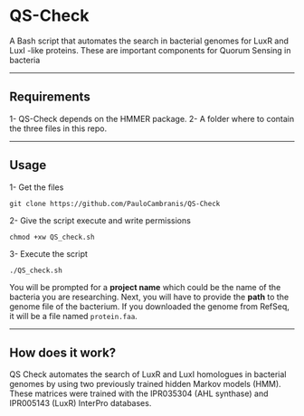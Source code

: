 # QS-Check
A Bash script that automates the search in bacterial genomes for LuxR and LuxI -like proteins. These are important components for Quorum Sensing in bacteria  

---
## Requirements
1- QS-Check depends on the HMMER package.
2- A folder where to contain the three files in this repo.

---
## Usage
1- Get the files 
```
git clone https://github.com/PauloCambranis/QS-Check
```
2- Give the script execute and write permissions
```
chmod +xw QS_check.sh
```
3- Execute the script
```
./QS_check.sh
```
You will be prompted for a **project name** which could be the name of the bacteria you are researching.
Next, you will have to provide the **path** to the genome file of the bacterium.  If you downloaded the genome from RefSeq, it will be a file named `protein.faa`.

---
## How does it work?
QS Check automates the search of LuxR and LuxI homologues in bacterial genomes by using two previously trained hidden Markov models (HMM). These matrices were trained with the IPR035304 (AHL synthase) and IPR005143 (LuxR) InterPro databases.
```
